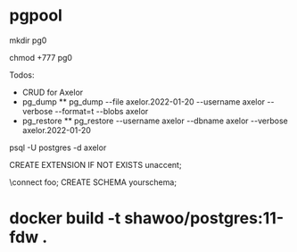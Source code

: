 # pgpool
mkdir pg0

chmod +777 pg0

Todos:
   * CRUD for Axelor
   * pg_dump
   ** pg_dump --file axelor.2022-01-20 --username axelor --verbose --format=t --blobs axelor
   * pg_restore
   ** pg_restore --username axelor --dbname axelor --verbose axelor.2022-01-20


psql -U postgres -d axelor

CREATE EXTENSION IF NOT EXISTS unaccent;

 \connect foo;
 CREATE SCHEMA yourschema;
 
# docker build -t shawoo/postgres:11-fdw .

